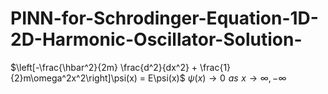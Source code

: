 # PINN-for-Schrodinger-Equation-1D-2D-Harmonic-Oscillator-Solution-
$\left[-\frac{\hbar^2}{2m} \frac{d^2}{dx^2} + \frac{1}{2}m\omega^2x^2\right]\psi(x) = E\psi(x)$
$\psi(x)\longrightarrow 0 \hspace{4pt}as\hspace{4pt} x \longrightarrow \infty, -\infty$
